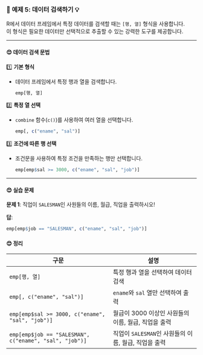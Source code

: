 ### 🎯 예제 5: 데이터 검색하기 💡

R에서 데이터 프레임에서 특정 데이터를 검색할 때는 `[행, 열]` 형식을 사용합니다.  
이 형식은 필요한 데이터만 선택적으로 추출할 수 있는 강력한 도구를 제공합니다.

---

#### **😊 데이터 검색 문법**  

1️⃣ **기본 형식**  
   - 데이터 프레임에서 특정 행과 열을 검색합니다.  
     ```r
     emp[행, 열]
     ```

2️⃣ **특정 열 선택**  
   - `combine` 함수(`c()`)를 사용하여 여러 열을 선택합니다.  
     ```r
     emp[, c("ename", "sal")]
     ```

3️⃣ **조건에 따른 행 선택**  
   - 조건문을 사용하여 특정 조건을 만족하는 행만 선택합니다.  
     ```r
     emp[emp$sal >= 3000, c("ename", "sal", "job")]
     ```

---

#### **😊 실습 문제**  

**문제 1**: 직업이 `SALESMAN`인 사원들의 이름, 월급, 직업을 출력하시오!  

**답**:  
```r
emp[emp$job == "SALESMAN", c("ename", "sal", "job")]     

```
#### **😊 정리**  

| **구문**                                | **설명**                                                  |
|-----------------------------------------|----------------------------------------------------------|
| `emp[행, 열]`                           | 특정 행과 열을 선택하여 데이터 검색                      |
| `emp[, c("ename", "sal")]`              | `ename`와 `sal` 열만 선택하여 출력                       |
| `emp[emp$sal >= 3000, c("ename", "sal", "job")]` | 월급이 3000 이상인 사원들의 이름, 월급, 직업을 출력 |
| `emp[emp$job == "SALESMAN", c("ename", "sal", "job")]` | 직업이 `SALESMAN`인 사원들의 이름, 월급, 직업을 출력 |

